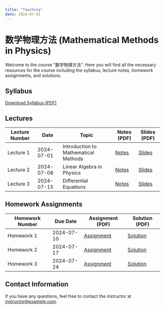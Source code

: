 ```yaml
---
title: "Teaching"
date: 2024-07-01
---
```


# 数学物理方法 (Mathematical Methods in Physics)

Welcome to the course "数学物理方法". Here you will find all the necessary resources for the course including the syllabus, lecture notes, homework assignments, and solutions.

## Syllabus
[Download Syllabus (PDF)](/path/to/syllabus.pdf)

## Lectures

| Lecture Number | Date       | Topic                         | Notes (PDF)                     | Slides (PDF)                    |
|----------------|------------|-------------------------------|---------------------------------|---------------------------------|
| Lecture 1      | 2024-07-01 | Introduction to Mathematical Methods | [Notes](/path/to/lecture1-notes.pdf) | [Slides](/path/to/lecture1-slides.pdf) |
| Lecture 2      | 2024-07-08 | Linear Algebra in Physics     | [Notes](/path/to/lecture2-notes.pdf) | [Slides](/path/to/lecture2-slides.pdf) |
| Lecture 3      | 2024-07-15 | Differential Equations        | [Notes](/path/to/lecture3-notes.pdf) | [Slides](/path/to/lecture3-slides.pdf) |
<!-- Add more lectures as needed -->

## Homework Assignments

| Homework Number | Due Date   | Assignment (PDF)             | Solution (PDF)                  |
|-----------------|------------|------------------------------|---------------------------------|
| Homework 1      | 2024-07-10 | [Assignment](/path/to/homework1.pdf) | [Solution](/path/to/homework1-solution.pdf) |
| Homework 2      | 2024-07-17 | [Assignment](/path/to/homework2.pdf) | [Solution](/path/to/homework2-solution.pdf) |
| Homework 3      | 2024-07-24 | [Assignment](/path/to/homework3.pdf) | [Solution](/path/to/homework3-solution.pdf) |
<!-- Add more homework assignments as needed -->

## Contact Information
If you have any questions, feel free to contact the instructor at [instructor@example.com](mailto:instructor@example.com).
